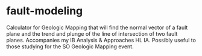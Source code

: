 # fault-modeling
Calculator for Geologic Mapping that will find the normal vector of a fault plane and the trend and plunge of the line of intersection of two fault planes. Accompanies my IB Analysis &amp; Approaches HL IA. Possibly useful to those studying for the SO Geologic Mapping event.
